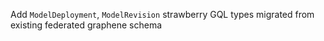 Add `ModelDeployment`, `ModelRevision` strawberry GQL types migrated from existing federated graphene schema
